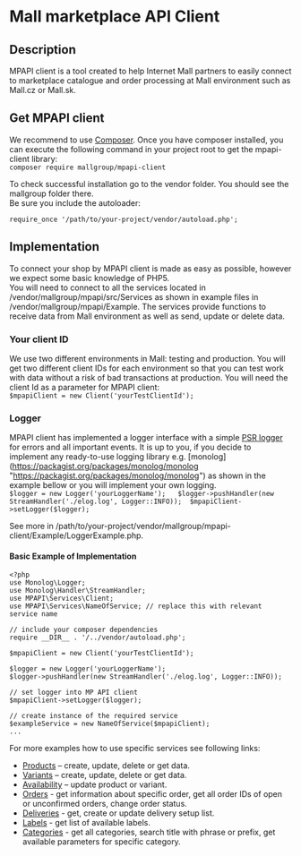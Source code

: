 # Mall marketplace API Client

## Description 
MPAPI client is a tool created to help Internet Mall partners to easily connect to marketplace catalogue and order processing at Mall environment such as Mall.cz or Mall.sk. 
## Get MPAPI client 
We recommend to use [Composer](https://getcomposer.org/doc/00-intro.md "see https://getcomposer.org/doc/00-intro.md , if you have it not installed yet"). Once you have composer installed,  you can execute the following command in your project root to get the mpapi-client library:  
`composer require mallgroup/mpapi-client `

To check successful installation go to the vendor folder. You should see the mallgroup folder there.  
Be sure you include the autoloader: 
 
`require_once '/path/to/your-project/vendor/autoload.php';`
 
## Implementation 
To connect  your shop by MPAPI client is made as easy as possible, however we expect some basic knowledge of PHP5.  
You will need to connect to all the services located in /vendor/mallgroup/mpapi/src/Services as shown in example files in /vendor/mallgroup/mpapi/Example. The services provide functions to receive data from Mall environment as well as send, update or delete data. 
### Your client ID 
We use two different environments in Mall: testing and production. You will get two different client IDs for each environment so that you can test work with data without a risk of bad transactions at production. 
You will need the client Id as a parameter  for MPAPI client:  
`$mpapiClient = new Client('yourTestClientId');` 
### Logger 
MPAPI client has implemented a logger interface with a simple [PSR logger](https://packagist.org/packages/psr/log "https://packagist.org/packages/psr/log")  for errors and all important events. It is up to you, if you decide to implement any ready-to-use logging library e.g. [monolog] (https://packagist.org/packages/monolog/monolog "https://packagist.org/packages/monolog/monolog") as shown in the example bellow or you will implement your own logging.  
`$logger = new Logger('yourLoggerName');  
$logger->pushHandler(new StreamHandler('./elog.log', Logger::INFO)); 
$mpapiClient->setLogger($logger);`
 
See more in /path/to/your-project/vendor/mallgroup/mpapi-client/Example/LoggerExample.php. 
 
#### Basic Example of Implementation 
 
```
<?php 
use Monolog\Logger; 
use Monolog\Handler\StreamHandler;
use MPAPI\Services\Client;
use MPAPI\Services\NameOfService; // replace this with relevant service name
 
// include your composer dependencies 
require __DIR__ . '/../vendor/autoload.php'; 
 
$mpapiClient = new Client('yourTestClientId'); 
 
$logger = new Logger('yourLoggerName'); 
$logger->pushHandler(new StreamHandler('./elog.log', Logger::INFO)); 
 
// set logger into MP API client 
$mpapiClient->setLogger($logger); 

// create instance of the required service
$exampleService = new NameOfService($mpapiClient); 
...
```
For more examples how to use specific services see following links:  
* [Products](https://github.com/mallgroup/mpapi-client-php/blob/master/doc/PRODUCTS.md) – create, update, delete or get data.  
* [Variants](https://github.com/mallgroup/mpapi-client-php/blob/master/doc/VARIANTS.md) – create, update, delete or get data.  
* [Availability](https://github.com/mallgroup/mpapi-client-php/blob/master/doc/AVAILABILITY.md) – update product or variant.  
* [Orders](https://github.com/mallgroup/mpapi-client-php/blob/master/doc/ORDERS.md) - get information about specific order, get all order IDs of open or unconfirmed orders, change order status.  
* [Deliveries](https://github.com/mallgroup/mpapi-client-php/blob/master/doc/DELIVERIES.md) - get, create or update delivery setup list.  
* [Labels](https://github.com/mallgroup/mpapi-client-php/blob/master/doc/LABELS.md) - get list of available labels.  
* [Categories](https://github.com/mallgroup/mpapi-client-php/blob/master/doc/CATEGORIES.md) - get all categories, search title with phrase or prefix, get available parameters for specific category.
    
